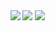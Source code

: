 
<img align="left" src="https://github-readme-stats.vercel.app/api?username=mufaroxyz&show_icons=true&theme=aura_dark&border_color=eb4034" />
<img src="https://github-readme-stats.vercel.app/api/top-langs/?username=mufaroxyz&layout=compact&theme=aura_dark&border_color=eb4034&langs_count=6" />
<img align="bottom" src="https://github-readme-stats.vercel.app/api/wakatime?&username=mufaro&layout=compact&theme=aura_dark&border_color=eb4034&range=all_time" />
